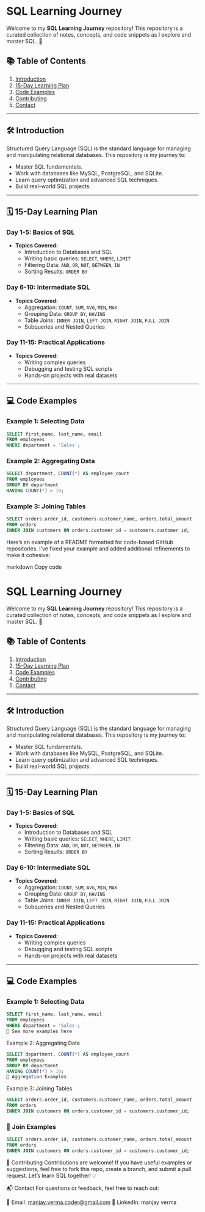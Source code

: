 # SQL Learning Journey

Welcome to my **SQL Learning Journey** repository! This repository is a curated collection of notes, concepts, and code snippets as I explore and master SQL. 🚀

## 📚 Table of Contents

1. [Introduction](#introduction)
2. [15-Day Learning Plan](#15-day-learning-plan)
3. [Code Examples](#code-examples)
4. [Contributing](#contributing)
5. [Contact](#contact)

---

## 🛠 Introduction

Structured Query Language (SQL) is the standard language for managing and manipulating relational databases. This repository is my journey to:

- Master SQL fundamentals.
- Work with databases like MySQL, PostgreSQL, and SQLite.
- Learn query optimization and advanced SQL techniques.
- Build real-world SQL projects.

---

## 🗓️ 15-Day Learning Plan

### Day 1-5: Basics of SQL
- **Topics Covered:**
  - Introduction to Databases and SQL
  - Writing basic queries: `SELECT`, `WHERE`, `LIMIT`
  - Filtering Data: `AND`, `OR`, `NOT`, `BETWEEN`, `IN`
  - Sorting Results: `ORDER BY`

### Day 6-10: Intermediate SQL
- **Topics Covered:**
  - Aggregation: `COUNT`, `SUM`, `AVG`, `MIN`, `MAX`
  - Grouping Data: `GROUP BY`, `HAVING`
  - Table Joins: `INNER JOIN`, `LEFT JOIN`, `RIGHT JOIN`, `FULL JOIN`
  - Subqueries and Nested Queries

### Day 11-15: Practical Applications
- **Topics Covered:**
  - Writing complex queries
  - Debugging and testing SQL scripts
  - Hands-on projects with real datasets

---

## 💻 Code Examples

### Example 1: Selecting Data
```sql
SELECT first_name, last_name, email
FROM employees
WHERE department = 'Sales';
```
### Example 2: Aggregating Data
```sql
SELECT department, COUNT(*) AS employee_count
FROM employees
GROUP BY department
HAVING COUNT(*) > 10;
```
### Example 3: Joining Tables
``` sql
SELECT orders.order_id, customers.customer_name, orders.total_amount
FROM orders
INNER JOIN customers ON orders.customer_id = customers.customer_id;
```

Here’s an example of a README formatted for code-based GitHub repositories. I’ve fixed your example and added additional refinements to make it cohesive:

markdown
Copy code
# SQL Learning Journey

Welcome to my **SQL Learning Journey** repository! This repository is a curated collection of notes, concepts, and code snippets as I explore and master SQL. 🚀

## 📚 Table of Contents

1. [Introduction](#introduction)
2. [15-Day Learning Plan](#15-day-learning-plan)
3. [Code Examples](#code-examples)
4. [Contributing](#contributing)
5. [Contact](#contact)

---

## 🛠 Introduction

Structured Query Language (SQL) is the standard language for managing and manipulating relational databases. This repository is my journey to:

- Master SQL fundamentals.
- Work with databases like MySQL, PostgreSQL, and SQLite.
- Learn query optimization and advanced SQL techniques.
- Build real-world SQL projects.

---

## 🗓️ 15-Day Learning Plan

### Day 1-5: Basics of SQL
- **Topics Covered:**
  - Introduction to Databases and SQL
  - Writing basic queries: `SELECT`, `WHERE`, `LIMIT`
  - Filtering Data: `AND`, `OR`, `NOT`, `BETWEEN`, `IN`
  - Sorting Results: `ORDER BY`

### Day 6-10: Intermediate SQL
- **Topics Covered:**
  - Aggregation: `COUNT`, `SUM`, `AVG`, `MIN`, `MAX`
  - Grouping Data: `GROUP BY`, `HAVING`
  - Table Joins: `INNER JOIN`, `LEFT JOIN`, `RIGHT JOIN`, `FULL JOIN`
  - Subqueries and Nested Queries

### Day 11-15: Practical Applications
- **Topics Covered:**
  - Writing complex queries
  - Debugging and testing SQL scripts
  - Hands-on projects with real datasets

---

## 💻 Code Examples

### Example 1: Selecting Data
```sql
SELECT first_name, last_name, email
FROM employees
WHERE department = 'Sales';
📂 See more examples here
```
Example 2: Aggregating Data
```sql
SELECT department, COUNT(*) AS employee_count
FROM employees
GROUP BY department
HAVING COUNT(*) > 10;
📂 Aggregation Examples
```
Example 3: Joining Tables
```sql
SELECT orders.order_id, customers.customer_name, orders.total_amount
FROM orders
INNER JOIN customers ON orders.customer_id = customers.customer_id;
```
### 📂 Join Examples
``` sql
SELECT orders.order_id, customers.customer_name, orders.total_amount
FROM orders
INNER JOIN customers ON orders.customer_id = customers.customer_id;

```
🤝 Contributing
Contributions are welcome! If you have useful examples or suggestions, feel free to fork this repo, create a branch, and submit a pull request. Let’s learn SQL together! 💡

📬 Contact
For questions or feedback, feel free to reach out:

📧 Email: manjay.verma.coder@gmail.com
💼 LinkedIn: manjay verma
